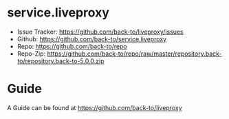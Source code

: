 # service.liveproxy

- Issue Tracker: https://github.com/back-to/liveproxy/issues
- Github: https://github.com/back-to/service.liveproxy
- Repo: https://github.com/back-to/repo
- Repo-Zip: https://github.com/back-to/repo/raw/master/repository.back-to/repository.back-to-5.0.0.zip

# Guide

A Guide can be found at https://github.com/back-to/liveproxy
